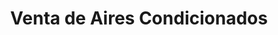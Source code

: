 ---
title: "Venta de Aires Condicionados"
url: /pereira/venta-de-aires-condicionados/
shop: general
---